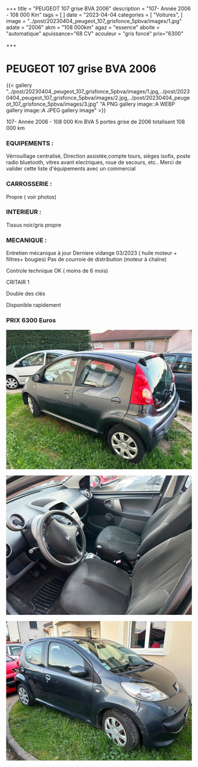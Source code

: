 +++
title = "PEUGEOT 107 grise BVA 2006"
description = "107- Année 2006 - 108 000 Km"
tags = [
]
date = "2023-04-04
categories = [
    "Voitures",
]
image = "../post/20230404_peugeot_107_grisfonce_5pbva/images/1.jpg"
adate = "2006"
akm = "108 000km"
agaz = "essence"
aboite = "automatique"
apuissance="68 CV"
acouleur = "gris foncé"
prix="6300"

+++

# PEUGEOT 107 grise BVA 2006

{{< gallery "../post/20230404_peugeot_107_grisfonce_5pbva/images/1.jpg,../post/20230404_peugeot_107_grisfonce_5pbva/images/2.jpg,../post/20230404_peugeot_107_grisfonce_5pbva/images/3.jpg" "A PNG gallery image::A WEBP gallery image::A JPEG gallery image" >}}


107- Année 2006 - 108 000 Km BVA 5 portes grise de 2006 totalisant 108 000 km

### EQUIPEMENTS :
Vérrouillage centralisé, Direction assistée,compte tours, sièges isofix, poste radio bluetooth, vitres avant electriques, roue de secours, etc..
Merci de valider cette liste d'équipements avec un commercial

### CARROSSERIE :
Propre ( voir photos)

### INTERIEUR :
Tissus noir/gris propre

### MECANIQUE :
Entretien mécanique à jour 
Derniere vidange 03/2023 ( huile moteur + filtres+ bougies)
Pas de courroie de distribution (moteur à chaîne)


Controle technique OK ( moins de 6 mois)

CRITAIR 1

Double des clés

Disponible rapidement

### PRIX 6300 Euros


<!-- more -->


![](images/1.jpg)

![](images/2.jpg)

![](images/3.jpg)

